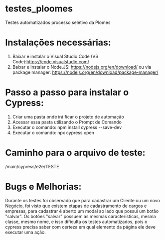 # testes_ploomes
 Testes automatizados processo seletivo da Plomes
 
# Instalações necessárias:
 
1. Baixar e instalar o Visual Studio Code (VS Code):https://code.visualstudio.com/
2. Baixar e Instalar o Node.JS: https://nodejs.org/en/download/  ou via package manager: https://nodejs.org/en/download/package-manager/
 
# Passo a passo para instalar o Cypress:
1. Criar uma pasta onde irá ficar o projeto de automação
2. Acessar essa pasta utilizando o Prompt de Comando
3. Executar o comando: npm install cypress --save-dev
4. Executar o comando: npx cypress open

# Caminho para o arquivo de teste:
/main/cypress/e2e/TESTE

# Bugs e Melhorias:
Durante os testes foi observado que para cadastrar um Cliente ou um novo Negócio, foi visto que existem etapas de cadastramento de cargos e empresas, para cadastrar é aberto um modal ao lado que possui um botão "salvar". Os botões "salvar" possuem as mesmas características, mesma classe, mesmo nome, e isso dificulta os testes automatizados, pois o cypress precisa saber com certeza em qual elemento da página ele deve executar uma ação.
